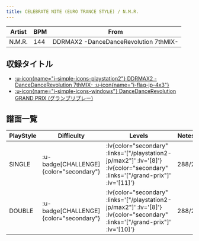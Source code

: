 ```yaml
---
title: CELEBRATE NITE (EURO TRANCE STYLE) / N.M.R.
---
```


|Artist|BPM|From|
|------|---|----|
|N.M.R.|144|DDRMAX2 -DanceDanceRevolution 7thMIX-|

## 収録タイトル

- [ :u-icon{name="i-simple-icons-playstation2"} DDRMAX2 -DanceDanceRevolution 7thMIX- :u-icon{name="i-flag-jp-4x3"} ](/playstation2-jp/max2)
- [ :u-icon{name="i-simple-icons-windows"} DanceDanceRevolution GRAND PRIX (グランプリプレー)](/grand-prix)

## 譜面一覧

|PlayStyle|Difficulty|Levels|Notes|Movie|
|---------|----------|------|-----|-----|
|SINGLE| :u-badge[CHALLENGE]{color="secondary"} | :lv{color="secondary" :links='["/playstation2-jp/max2"]' :lv='[8]'}  :lv{color="secondary" :links='["/grand-prix"]' :lv='[11]'} |288/2||
|DOUBLE| :u-badge[CHALLENGE]{color="secondary"} | :lv{color="secondary" :links='["/playstation2-jp/max2"]' :lv='[8]'}  :lv{color="secondary" :links='["/grand-prix"]' :lv='[10]'} |288/2||
